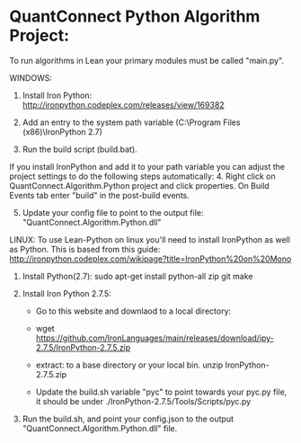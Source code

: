 ﻿QuantConnect Python Algorithm Project:
=============

To run algorithms in Lean your primary modules must be called "main.py".

WINDOWS:
1. Install Iron Python: http://ironpython.codeplex.com/releases/view/169382

2. Add an entry to the system path variable (C:\Program Files (x86)\IronPython 2.7)

3. Run the build script (build.bat).

If you install IronPython and add it to your path variable you can adjust the project settings to do the following steps automatically:
4. Right click on QuantConnect.Algorithm.Python project and click properties. On Build Events tab enter "build" in the post-build events.

5. Update your config file to point to the output file: "QuantConnect.Algorithm.Python.dll"


LINUX:
To use Lean-Python on linux you'll need to install IronPython as well as Python. This is based from this guide:
http://ironpython.codeplex.com/wikipage?title=IronPython%20on%20Mono

1. Install Python(2.7): sudo apt-get install python-all zip git make

2. Install Iron Python 2.7.5:
   - Go to this website and downlaod to a local directory:
   - wget https://github.com/IronLanguages/main/releases/download/ipy-2.7.5/IronPython-2.7.5.zip

   - extract: to a base directory or your local bin.
     unzip IronPython-2.7.5.zip 
	
   - Update the build.sh variable "pyc" to point towards your pyc.py file, it should be under ./IronPython-2.7.5/Tools/Scripts/pyc.py

3. Run the build.sh, and point your config.json to the output "QuantConnect.Algorithm.Python.dll" file.